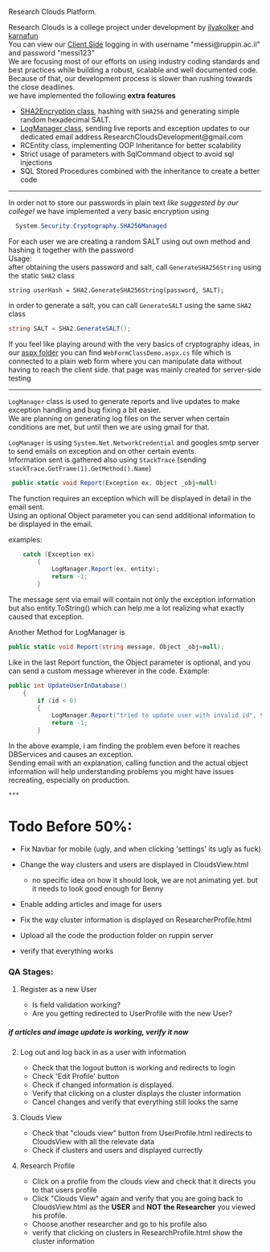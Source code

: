  
 Research Clouds Platform.

Research Clouds is a college project under development by [ilyakolker](http://github.com/ilyakolker) and [karnafun](http://github.com/karnafun)    
 You can view our [Client Side](proj.ruppin.ac.il/bgroup62/prod)  logging in with username "messi@<span>ruppin.a<span>c.il" and password "messi123"  
We are focusing most of our efforts on using industry coding standards and best practices while building a robust, scalable and well documented code.  
Because of that, our development process is slower than rushing towards the close deadlines.  
we have implemented the following **extra features**
 - [SHA2Encryption class](https://github.com/karnafun/Research-clouds/wiki/SHA2Encryption), hashing with `SHA256` and generating simple random hexadecimal SALT.  
 - [LogManager class](https://github.com/karnafun/Research-clouds/wiki/Log-Manager), sending live reports and exception updates to our dedicated email address ResearchCloudsDe<span>velopment@g</span>mail.com 
 - RCEntity class, implementing OOP Inheritance for better scalability       
 - Strict usage of parameters with SqlCommand object to avoid sql injections
 - SQL Stored Procedures combined with the inheritance to create a better code
 
  ***
  
 In order not to store our passwords in plain text *like suggested by our college!* we have implemented a very basic encryption using
  ```C#
    System.Security.Cryptography.SHA256Managed
```  
For each user we are creating a random SALT using out own method and hashing it together with the password  
Usage:  
after obtaining the users password and salt, call `GenerateSHA256String` using the static `SHA2` class
```chsarp  
string userHash = SHA2.GenerateSHA256String(password, SALT);  
```
 in order to generate a salt, you can call `GenerateSALT` using the same `SHA2` class  
```csharp  
string SALT = SHA2.GenerateSALT();  
```  


If you feel like playing around with the very basics of cryptography ideas, in our [aspx folder](https://github.com/karnafun/Research-clouds/tree/master/assets/aspx) you can find `WebFormClassDemo.aspx.cs` file which is connected to a plain web form where you can manipulate data without having to reach the client side. that page was mainly created for server-side testing
 

  ***  

  `LogManager` class is used to generate reports and live updates to make exception handling and bug fixing a bit easier.  
We are planning on generating log files on the server when certain conditions are met, but until then we are using gmail for that.  
  
`LogManager` is using `System.Net.NetworkCredential` and googles smtp server to send emails on exception and on other certain events.  
Information sent is gathered also using ``StackTrace`` (sending  `stackTrace.GetFrame(1).GetMethod().Name`)

```csharp  
 public static void Report(Exception ex, Object _obj=null)  
``` 
The function requires an exception which will be displayed in detail in the email sent.  
Using an optional Object parameter you can send additional information to be displayed in the email.  

examples:  
```csharp  
    catch (Exception ex)
        {
            LogManager.Report(ex, entity);
            return -1;
        }
```  
The message sent via email will contain not only the exception information but also entity.ToString() which can help me a lot realizing what exactly caused that exception.  
 
Another Method for LogManager is  
```csharp  
public static void Report(string message, Object _obj=null);  
```  
Like in the last Report function, the Object parameter is optional, and you can send a custom message wherever in the code. Example:  
```csharp    
public int UpdateUserInDatabase()
    {
        if (id < 0)
        {
            LogManager.Report("tried to update user with invalid id", this);
            return -1;
        }  

```

In the above example, i am finding the problem even before it reaches DBServices and causes an exception.  
Sending email with an explanation, calling function and the actual object information will help understanding problems you might have issues recreating, especially on production.


	***  
	
 
 
 
 
 
# Todo Before 50%:

 - Fix Navbar for mobile (ugly, and when clicking 'settings' its ugly as fuck)
 - Change the way clusters and users are displayed in CloudsView.html
 	- no specific idea on how it should look, we are not animating yet. but it needs to look good enough for Benny
 
 - Enable adding articles and image for users
 - Fix the way cluster information is displayed on ResearcherProfile.html
 - Upload all the code the production folder on ruppin server
 - verify that everything works



### QA Stages:

1) Register as a new User
	
	- Is field validation working?
	- Are you getting redirected to UserProfile with the new User?


##### if articles and image update is working, verify it now

2) Log out and log back in as a user with information

	- Check that the logout button is working and redirects to login
	- Check 'Edit Profile' button
	- Check if changed information is displayed.
	- Verify that clicking on a cluster displays the cluster information
	- Cancel changes and verify that everything still looks the same

3) Clouds View

	- Check that "clouds view" button from UserProfile.html redirects to CloudsView with all the relevate data
	- Check if clusters and users and displayed currectly

4) Research Profile
	
	- Click on a profile from the clouds view and check that it directs you to that users profile
	- Click "Clouds View" again and verify that you are going back to CloudsView.html as the **USER** and **NOT the Researcher** you viewed his profile. 
	- Choose another researcher and go to his profile also
	- verify that clicking on clusters in ResearchProfile.html show the cluster information
 




